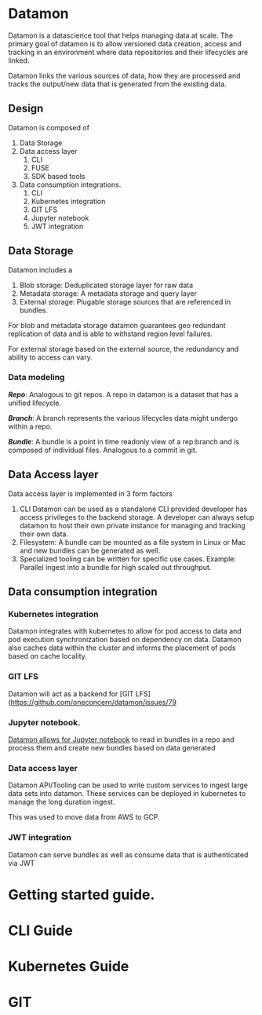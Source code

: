 # Datamon

Datamon is a datascience tool that helps managing data at scale.
The primary goal of datamon is to allow versioned data creation, access and tracking
in an environment where data repositories and their lifecycles are linked.

Datamon links the various sources of data, how they are processed and tracks the
output/new data that is generated from the existing data.

## Design

Datamon is composed of
1. Data Storage
2. Data access layer
   1. CLI
   2. FUSE
   3. SDK based tools
3. Data consumption integrations.
   1. CLI
   2. Kubernetes integration
   3. GIT LFS
   4. Jupyter notebook
   4. JWT integration

## Data Storage

Datamon includes a
1. Blob storage: Deduplicated storage layer for raw data
2. Metadata storage: A metadata storage and query layer
3. External storage: Plugable storage sources that are referenced in bundles.

For blob and metadata storage datamon guarantees geo redundant replication of data and is able to withstand
region level failures.

For external storage based on the external source, the redundancy and ability to access can vary.

### Data modeling

***Repo***: Analogous to git repos. A repo in datamon is a dataset that has a unified lifecycle.

***Branch***: A branch represents the various lifecycles data might undergo within a repo.

***Bundle***: A bundle is a point in time readonly view of a rep:branch and is composed of individual files. Analogous to a commit in git.

## Data Access layer

Data access layer is implemented in 3 form factors
1. CLI Datamon can be used as a standalone CLI provided developer has access privileges to the backend
storage. A developer can always setup datamon to host their own private instance for managing and
tracking their own data.
2. Filesystem: A bundle can be mounted as a file system in Linux or Mac and new bundles can be generated as well.
3. Specialized tooling can be written for specific use cases. Example: Parallel ingest into a bundle for high scaled out throughput.

## Data consumption integration

### Kubernetes integration

Datamon integrates with kubernetes to allow for pod access to data and pod execution synchronization based on dependency on data.
Datamon also caches data within the cluster and informs the placement of pods based on cache locality.

### GIT LFS

Datamon will act as a backend for [GIT LFS](https://github.com/oneconcern/datamon/issues/79

### Jupyter notebook.

[Datamon allows for Jupyter notebook](https://github.com/oneconcern/datamon/issues/80) to read in bundles in a repo and process them and create new
bundles based on data generated

### Data access layer
Datamon API/Tooling can be used to write custom services to ingest large data sets into datamon.
These services can be deployed in kubernetes to manage the long duration ingest.

This was used to move data from AWS to GCP.

### JWT integration

Datamon can serve bundles as well as consume data that is authenticated via JWT

# Getting started guide.
# CLI Guide
# Kubernetes Guide
# GIT
